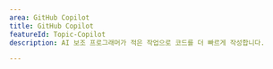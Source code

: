 ```yaml
---
area: GitHub Copilot
title: GitHub Copilot
featureId: Topic-Copilot
description: AI 보조 프로그래머가 적은 작업으로 코드를 더 빠르게 작성합니다.

---
```




